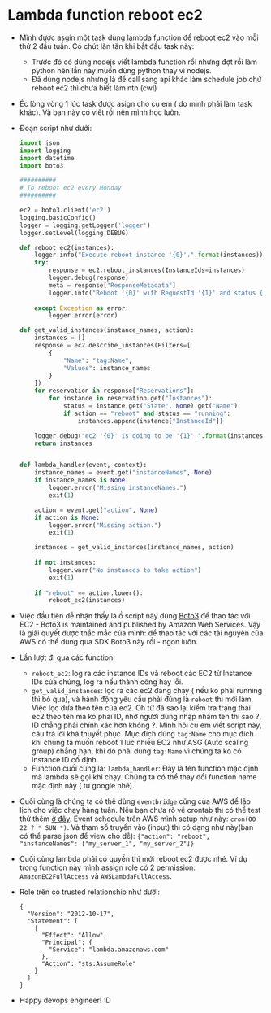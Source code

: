 # Lambda function reboot ec2

- Mình được asgin một task dùng lambda function để reboot ec2 vào mỗi thứ 2 đầu tuần. Có chút lăn tăn khi bắt đầu task này:
  - Trước đó có dùng nodejs viết lambda function rồi nhưng đợt rồi làm python nên lần này muốn dùng python thay vì nodejs.
  - Đã dùng nodejs nhưng là để call sang api khác làm schedule job chứ reboot ec2 thì chưa biết làm ntn (cwl)
- Éc lòng vòng 1 lúc task được asign cho cu em ( do mình phải làm task khác). Và bạn này có viết rồi nên mình học luôn. 
- Đoạn script như dưới:

  ```python
  import json
  import logging
  import datetime
  import boto3

  ##########
  # To reboot ec2 every Monday
  ##########

  ec2 = boto3.client('ec2')
  logging.basicConfig()
  logger = logging.getLogger('logger')
  logger.setLevel(logging.DEBUG)

  def reboot_ec2(instances):
      logger.info("Execute reboot instance '{0}'.".format(instances))
      try:
          response = ec2.reboot_instances(InstanceIds=instances)
          logger.debug(response)
          meta = response["ResponseMetadata"]
          logger.info("Reboot '{0}' with RequestId '{1}' and status {2}.".format(instances, meta["RequestId"],
                                                                                    meta["HTTPStatusCode"]))
      except Exception as error:
          logger.error(error)

  def get_valid_instances(instance_names, action):
      instances = []
      response = ec2.describe_instances(Filters=[
          {
              "Name": "tag:Name",
              "Values": instance_names
          }
      ])
      for reservation in response["Reservations"]:
          for instance in reservation.get("Instances"):
              status = instance.get("State", None).get("Name")
              if action == "reboot" and status == "running":
                  instances.append(instance["InstanceId"])

      logger.debug("ec2 '{0}' is going to be '{1}'.".format(instances, action))
      return instances


  def lambda_handler(event, context):
      instance_names = event.get("instanceNames", None)
      if instance_names is None:
          logger.error("Missing instanceNames.")
          exit(1)

      action = event.get("action", None)
      if action is None:
          logger.error("Missing action.")
          exit(1)

      instances = get_valid_instances(instance_names, action)
      
      if not instances:
          logger.warn("No instances to take action")
          exit(1)
      
      if "reboot" == action.lower():
          reboot_ec2(instances)
  ```

- Việc đầu tiên dễ nhận thấy là ồ script này dùng [Boto3](https://github.com/boto/boto3) để thao tác với EC2 - Boto3 is maintained and published by Amazon Web Services. Vậy là giải quyết được thắc mắc của mình: để thao tác với các tài nguyên của AWS có thể dùng qua SDK Boto3 này rồi - ngon luôn.

- Lần lượt đi qua các function:
  - `reboot_ec2`: log ra các instance IDs và reboot các EC2 từ Instance IDs của chúng, log ra nếu thành công hay lỗi.
  - `get_valid_instances`: lọc ra các ec2 đang chạy ( nếu ko phải running thì bỏ qua), và hành động yêu cầu phải đúng là `reboot` thì mới làm. Việc lọc dựa theo tên của ec2. Oh từ đã sao lại kiểm tra trạng thái ec2 theo tên mà ko phải ID, nhỡ người dùng nhập nhầm tên thì sao ?, ID chẳng phải chính xác hơn không ?. Mình hỏi cu em viết script này, câu trả lời khá thuyết phục. Mục đích dùng `tag:Name` cho mục đích khi chúng ta muốn reboot 1 lúc nhiều EC2 như ASG (Auto scaling group) chẳng hạn, khi đó phải dùng `tag:Name` vì chúng ta ko có instance ID cố định.
  - Function cuối cùng là: `lambda_handler`: Đây là tên function mặc định mà lambda sẽ gọi khi chạy. Chúng ta có thể thay đổi function name mặc định này ( tự google nhé).

- Cuối cùng là chúng ta có thê dùng `eventbridge` cũng của AWS để lập lịch cho việc chạy hàng tuần. Nếu bạn chưa rõ về crontab thì có thể test thử thêm [ở đây](https://crontab.guru/). Event schedule trên AWS mình setup như này: `cron(00 22 ? * SUN *)`. Và tham số truyền vào (input) thì có dạng như này(bạn có thể parse json để view cho dễ): `{"action": "reboot", "instanceNames": ["my_server_1", "my_server_2"]}`

- Cuối cùng lambda phải có quyền thì mới reboot ec2 được nhé. Ví dụ trong function này mình assign role có 2 permission: `AmazonEC2FullAccess` và `AWSLambdaFullAccess`.

- Role trên có trusted relationship như dưới:
  ```
  {
    "Version": "2012-10-17",
    "Statement": [
      {
        "Effect": "Allow",
        "Principal": {
          "Service": "lambda.amazonaws.com"
        },
        "Action": "sts:AssumeRole"
      }
    ]
  }
  ```

- Happy devops engineer! :D